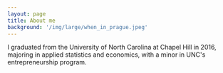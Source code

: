 ```yaml
---
layout: page
title: About me
background: '/img/large/when_in_prague.jpeg'
---
```


I graduated from the University of North Carolina at Chapel Hill in 2016, majoring in applied statistics and economics, with a minor in UNC's entrepreneurship program.
